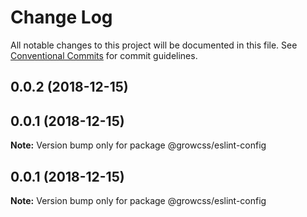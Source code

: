 # Change Log

All notable changes to this project will be documented in this file.
See [Conventional Commits](https://conventionalcommits.org) for commit guidelines.

## 0.0.2 (2018-12-15)



## 0.0.1 (2018-12-15)

**Note:** Version bump only for package @growcss/eslint-config





## 0.0.1 (2018-12-15)

**Note:** Version bump only for package @growcss/eslint-config
